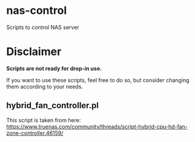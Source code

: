 # nas-control
Scripts to control NAS server

# Disclaimer
**Scripts are not ready for drop-in use.**

If you want to use these scripts, feel free to do so, but consider changing them according to your needs.

## hybrid_fan_controller.pl
This script is taken from here: https://www.truenas.com/community/threads/script-hybrid-cpu-hd-fan-zone-controller.46159/
